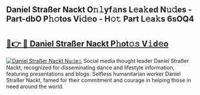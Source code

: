 ## Daniel Straßer Nackt O𝚗𝚕yf𝚊ns L𝚎a𝚔ed N𝚞𝚍es - Part-dbO P𝚑𝚘tos Vi𝚍𝚎o - H𝚘𝚝 Part L𝚎a𝚔s 6sOQ4

# <h2><a href="http://kf324n8.oniu.top/?m=Daniel+Stra%c3%9fer+Nackt">🔗👉 🔴 Daniel Straßer Nackt P𝚑ot𝚘𝚜 V𝚒d𝚎o</a></h2>

[![Daniel Straßer Nackt Nu𝚍e𝚜](https://i.imgur.com/0qMVB7G.gif)](http://kf324n8.oniu.top/?m=Daniel+Stra%c3%9fer+Nackt)
Social media thought leader Daniel Straßer Nackt, recognized for disseminating dance and lifestyle information, featuring presentations and blogs. Selfless humanitarian worker Daniel Straßer Nackt, famed for their commitment and courage in helping those in need around the world.  
